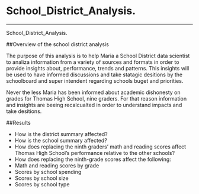 # School_District_Analysis.

---

School_District_Analysis.

##Overview of the school district analysis

The purpose of this analysis is to help Maria a School District data scientist to analiza information from a variety of sources and formats in order to provide insights about, performance, trends and patterns. This insights will be used to have informed discussions and take statagic desitions by the schoolboard and super intendent regarding schools buget and priorities.

Never the less Maria has been informed about academic dishonesty on grades for Thomas High School, nine graders. For that reason information and insights are beeing recalcualted in order to understand impacts and take desitions. 

##Results

* How is the district summary affected?
* How is the school summary affected?
* How does replacing the ninth graders’ math and reading scores affect Thomas High School’s performance relative to the other schools?
* How does replacing the ninth-grade scores affect the following:
* Math and reading scores by grade
* Scores by school spending
* Scores by school size
* Scores by school type
